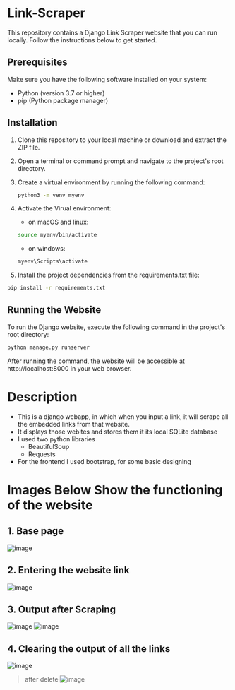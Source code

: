 # Link-Scraper

This repository contains a Django Link Scraper website that you can run locally. Follow the instructions below to get started.

## Prerequisites

Make sure you have the following software installed on your system:

- Python (version 3.7 or higher)
- pip (Python package manager)

## Installation

1. Clone this repository to your local machine or download and extract the ZIP file.

2. Open a terminal or command prompt and navigate to the project's root directory.

3. Create a virtual environment by running the following command:

   ```bash
   python3 -m venv myenv
   ```
4. Activate the Virual environment:
   - on macOS and linux:
   ```bash
   source myenv/bin/activate
   ```
    - on windows:
   ```bash
   myenv\Scripts\activate
   ```
4. Install the project dependencies from the requirements.txt file:
  ```bash
pip install -r requirements.txt
```

## Running the Website
To run the Django website, execute the following command in the project's root directory:
```bash
python manage.py runserver
```
After running the command, the website will be accessible at http://localhost:8000 in your web browser.

# Description
- This is a django webapp, in which when you input a link, it will scrape all the embedded links from that website.
- It displays those webites and stores them it its local SQLite database
- I used two python libraries
  - BeautifulSoup
  - Requests
- For the frontend I used bootstrap, for some basic designing

# Images Below Show the functioning of the website
## 1. Base page
![image](https://github.com/June-24/Link-Scraper/assets/123622678/e83ab7a5-a96a-45f1-ae39-48da99364202)
## 2. Entering the website link
![image](https://github.com/June-24/Link-Scraper/assets/123622678/62855198-ab36-44f5-8317-d19df066fbb2)
## 3. Output after Scraping
![image](https://github.com/June-24/Link-Scraper/assets/123622678/96037bbd-4cac-44f6-8de2-9fa6525bb593)
![image](https://github.com/June-24/Link-Scraper/assets/123622678/67bbf6e9-ee22-4611-8939-4ff3b9848cd2)
## 4. Clearing the output of all the links
![image](https://github.com/June-24/Link-Scraper/assets/123622678/0260a717-8d89-41c3-8e0a-00a1e9ff62bc)
> after delete
![image](https://github.com/June-24/Link-Scraper/assets/123622678/33dc24d3-0ddb-4700-9f68-6414c47f73e3)








   


 

 
